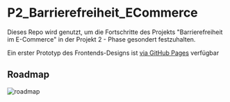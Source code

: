 # P2_Barrierefreiheit_ECommerce
Dieses Repo wird genutzt, um die Fortschritte des Projekts "Barrierefreiheit im E-Commerce" in der Projekt 2 - Phase gesondert festzuhalten.

Ein erster Prototyp des Frontends-Designs ist [via GitHub Pages](https://sebastianbroc.github.io/P2_Barrierefreiheit_ECommerce/#/) verfügbar

## Roadmap
![roadmap](https://github.com/sebastianbroc/P2_Barrierefreiheit_ECommerce/assets/63352229/49e88b62-986b-48bd-a2ee-58c4b50196f2)
